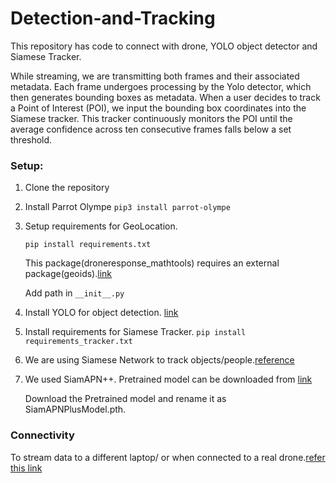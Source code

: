 # Detection-and-Tracking

This repository has code to connect with drone, YOLO object detector and Siamese Tracker. 

While streaming, we are transmitting both frames and their associated metadata. Each frame undergoes processing by the Yolo detector, which then generates bounding boxes as metadata. When a user decides to track a Point of Interest (POI), we input the bounding box coordinates into the Siamese tracker. This tracker continuously monitors the POI until the average confidence across ten consecutive frames falls below a set threshold.

### Setup:


1. Clone the repository
2. Install Parrot Olympe ```pip3 install parrot-olympe```
3. Setup requirements for GeoLocation.
   
    ```pip install requirements.txt```
   
    This package(droneresponse_mathtools) requires an external package(geoids).[link](https://sourceforge.net/projects/geographiclib/files/geoids-distrib/egm96-5.tar.bz2/download?use_mirror=cfhcable)

    Add path in `__init__.py`

4. Install YOLO for object detection. [link](https://docs.ultralytics.com/)

5. Install requirements for Siamese Tracker. ```pip install requirements_tracker.txt```
6. We are using Siamese Network to track objects/people.[reference](https://github.com/vision4robotics/SiamAPN)
7. 
    We used SiamAPN++. Pretrained model can be downloaded from [link](https://github.com/vision4robotics/SiamAPN#siamapn-1)
   
    Download the Pretrained model and rename it as SiamAPNPlusModel.pth.


### Connectivity

To stream data to a different laptop/ or when connected to a real drone.[refer this link](https://github.com/UAVLab-SLU/Aerial-video-annotator/tree/repo-split#connectivity)
